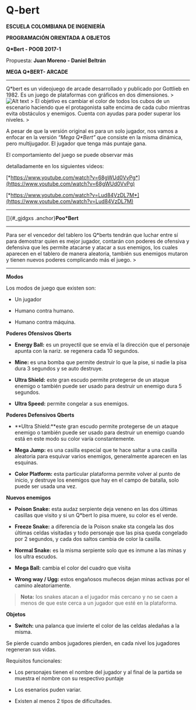 # Q-bert
**ESCUELA COLOMBIANA DE INGENIERÍA**

**PROGRAMACIÓN ORIENTADA A OBJETOS**

**Q\*Bert - POOB 2017-1**

Propuesta: **Juan Moreno - Daniel Beltrán**

**MEGA Q\*BERT- ARCADE**

  ------------------------------------------------------------------------------------------------------------------------------------------------------------------------------------------------------------------- -------------------------------------------------------------------------------------
  Q\*bert es un videojuego de arcade desarrollado y publicado por Gottlieb en 1982. Es un juego de plataformas con gráficos en dos dimensiones.                                                                       > ![Alt text](https://img1.etsystatic.com/110/0/11719466/il_570xN.904187939_jkyu.jpg "Optional title")
                                                                                                                                                                                         >
  El objetivo es cambiar el color de todos los cubos de un escenario haciendo que el protagonista salte encima de cada cubo mientras evita obstáculos y enemigos. Cuenta con ayudas para poder superar los niveles.   > 
                                                                                                                                                                                                                      
  A pesar de que la versión original es para un solo jugador, nos vamos a enfocar en la versión *“Mega Q\*Bert”* que consiste en la misma dinámica, pero multijugador. El jugador que tenga más puntaje gana.         
                                                                                                                                                                                                                      
  El comportamiento del juego se puede observar más                                                                                                                                                                   
                                                                                                                                                                                                                      
  detalladamente en los siguientes videos:                                                                                                                                                                            
                                                                                                                                                                                                                      
  [*https://www.youtube.com/watch?v=68gWUd0VvPg*](https://www.youtube.com/watch?v=68gWUd0VvPg)                                                                                                                        
                                                                                                                                                                                                                      
  [*https://www.youtube.com/watch?v=Lud84VzDL7M*](https://www.youtube.com/watch?v=Lud84VzDL7M)                                                                                                                        
  ------------------------------------------------------------------------------------------------------------------------------------------------------------------------------------------------------------------- -------------------------------------------------------------------------------------

[]{#_gjdgxs .anchor}**Poo\*Bert**

  ------------------------------------------------------------------------------------------------------------------------------------------------------------------------------------------------------------------------------------------------------------------------------------------------------------------------------------------------------- ------------------------------------------------------------------------
  Para ser el vencedor del tablero los Q\*berts tendrán que luchar entre sí para demostrar quien es mejor jugador, contarán con poderes de ofensiva y defensiva que les permite atacarse y atacar a sus enemigos, los cuales aparecen en el tablero de manera aleatoria, también sus enemigos mutaron y tienen nuevos poderes complicando más el juego.   >
  ------------------------------------------------------------------------------------------------------------------------------------------------------------------------------------------------------------------------------------------------------------------------------------------------------------------------------------------------------- ------------------------------------------------------------------------

**Modos**

Los modos de juego que existen son:

-   Un jugador

-   Humano contra humano.

-   Humano contra máquina.

**Poderes Ofensivos Qberts**

-   **Energy Ball:** es un proyectil que se envía el la dirección que el
    personaje apunta con la nariz. se regenera cada 10 segundos.

-   **Mine:** es una bomba que permite destruir lo que la pise, si nadie
    la pisa dura 3 segundos y se auto destruye.

-   **Ultra Shield:** este gran escudo permite protegerse de un ataque
    enemigo o también puede ser usado para destruir un enemigo dura 5
    segundos.

-   **Ultra Speed:** permite congelar a sus enemigos.

**Poderes Defensivos Qberts**

-   **Ultra Shield:**este gran escudo permite protegerse de un ataque
    enemigo o también puede ser usado para destruir un enemigo cuando
    está en este modo su color varía constantemente.

-   **Mega Jump:** es una casilla especial que te hace saltar a una
    casilla aleatoria para esquivar varios enemigos, generalmente
    aparecen en las esquinas.

-   **Color Platform:** esta particular plataforma permite volver al
    punto de inicio, y destruye los enemigos que hay en el campo de
    batalla, solo puede ser usada una vez.

**Nuevos enemigos**

-   **Poison Snake:** esta audaz serpiente deja veneno en las dos
    últimas casillas que visito y si un Q\*bert lo pisa muere, su color
    es el verde.

-   **Freeze Snake:** a diferencia de la Poison snake sta congela las
    dos últimas celdas visitadas y todo personaje que las pisa queda
    congelado por 2 segundos, y cada dos saltos cambia de color la
    casilla.

-   **Normal Snake:** es la misma serpiente solo que es inmune a las
    minas y los ultra escudos.

-   **Mega Ball:** cambia el color del cuadro que visita

-   **Wrong way / Ugg:** estos engañosos muñecos dejan minas activas por
    el camino aleatoriamente.

> **Nota:** los snakes atacan a el jugador más cercano y no se caen a
> menos de que este cerca a un jugador que esté en la plataforma.

**Objetos**

-   **Switch:** una palanca que invierte el color de las celdas aledañas
    a la misma.

Se pierde cuando ambos jugadores pierden, en cada nivel los jugadores
regeneran sus vidas.

Requisitos funcionales:

-   Los personajes tienen el nombre del jugador y al final de la partida
    se muestra el nombre con su respectivo puntaje

-   Los esenarios puden variar.

-   Existen al menos 2 tipos de dificultades.

